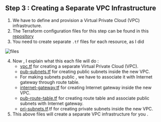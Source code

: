 ## Step 3 : Creating a Separate VPC Infrastructure

1. We have to define and provision a Virtual Private Cloud (VPC) infrastructure.
2. The Terraform configuration files for this step can be found in this [repository](https://github.com/mathesh-me/two-tier-architecture-aws-using-terraform/tree/main/Two%20tier%20architecture%20in%20AWS%20using%20terraform)
3. You need to create separate `.tf` files for each resource, as I did

![files](https://github.com/mathesh-me/two-tier-architecture-aws-using-terraform/assets/144098846/591e08dc-5951-4c17-9865-ddd0cf01dbce)
  
4. Now , I explain what this each file will do :
    - [vpc.tf](https://github.com/mathesh-me/two-tier-architecture-aws-using-terraform/blob/main/Two%20tier%20architecture%20in%20AWS%20using%20terraform/vpc.tf) for creating a separate Virtual Private Cloud (VPC).
    - [pub-subnets.tf](https://github.com/mathesh-me/two-tier-architecture-aws-using-terraform/blob/main/Two%20tier%20architecture%20in%20AWS%20using%20terraform/pub-subnets.tf) for creating public subnets inside the new VPC.
    - For making subnets public , we have to associate it with Internet gateway through route table.
    - [internet-gateway.tf](https://github.com/mathesh-me/two-tier-architecture-aws-using-terraform/blob/main/Two%20tier%20architecture%20in%20AWS%20using%20terraform/internet-gateway.tf) for creating Internet gateway inside the new VPC.
    - [pub-route-table.tf](https://github.com/mathesh-me/two-tier-architecture-aws-using-terraform/blob/main/Two%20tier%20architecture%20in%20AWS%20using%20terraform/pub-route-table.tf) for creating route table and associate public subnets with Internet gateway.
    - [pri-subnets.tf](https://github.com/mathesh-me/two-tier-architecture-aws-using-terraform/blob/main/Two%20tier%20architecture%20in%20AWS%20using%20terraform/pri-subnets.tf).tf for creating private subnets inside the new VPC.
5. This above files will create a separate VPC infrastructure for you .
